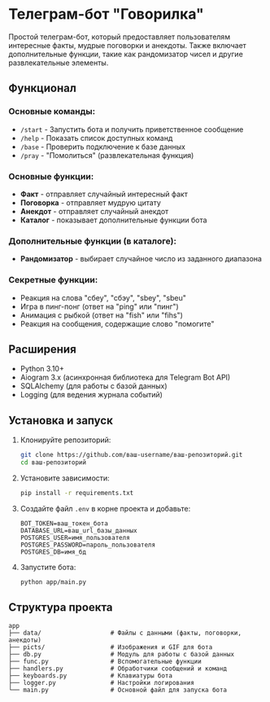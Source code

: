 # Телеграм-бот "Говорилка"

Простой телеграм-бот, который предоставляет пользователям интересные факты, мудрые поговорки и анекдоты. Также включает дополнительные функции, такие как рандомизатор чисел и другие развлекательные элементы.

## Функционал

### Основные команды:
- `/start` - Запустить бота и получить приветственное сообщение
- `/help` - Показать список доступных команд
- `/base` - Проверить подключение к базе данных
- `/pray` - "Помолиться" (развлекательная функция)

### Основные функции:
- **Факт** - отправляет случайный интересный факт
- **Поговорка** - отправляет мудрую цитату
- **Анекдот** - отправляет случайный анекдот
- **Каталог** - показывает дополнительные функции бота

### Дополнительные функции (в каталоге):
- **Рандомизатор** - выбирает случайное число из заданного диапазона

### Секретные функции:
- Реакция на слова "сбеу", "сбэу", "sbey", "sbeu"
- Игра в пинг-понг (ответ на "ping" или "пинг")
- Анимация с рыбкой (ответ на "fish" или "fihs")
- Реакция на сообщения, содержащие слово "помогите"

## Расширения

- Python 3.10+
- Aiogram 3.x (асинхронная библиотека для Telegram Bot API)
- SQLAlchemy (для работы с базой данных)
- Logging (для ведения журнала событий)

## Установка и запуск

1. Клонируйте репозиторий:
   ```bash
   git clone https://github.com/ваш-username/ваш-репозиторий.git
   cd ваш-репозиторий
   ```

2. Установите зависимости:
   ```bash
   pip install -r requirements.txt
   ```

3. Создайте файл `.env` в корне проекта и добавьте:
   ```
   BOT_TOKEN=ваш_токен_бота
   DATABASE_URL=ваш_url_базы_данных
   POSTGRES_USER=имя_пользователя
   POSTGRES_PASSWORD=пароль_пользователя
   POSTGRES_DB=имя_бд
   ```

4. Запустите бота:
   ```bash
   python app/main.py
   ```

## Структура проекта

```
app
├── data/                   # Файлы с данными (факты, поговорки, анекдоты)
├── picts/                  # Изображения и GIF для бота
├── db.py                   # Модуль для работы с базой данных
├── func.py                 # Вспомогательные функции
├── handlers.py             # Обработчики сообщений и команд
├── keyboards.py            # Клавиатуры бота
├── logger.py               # Настройки логирования
└── main.py                 # Основной файл для запуска бота
```

